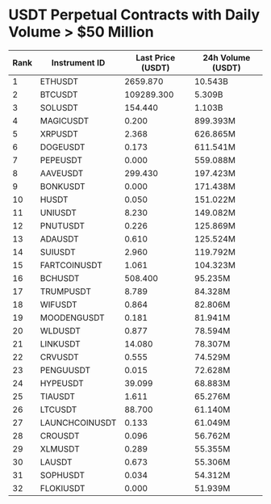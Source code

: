 # USDT Perpetual Contracts with Daily Volume > $50 Million

| Rank | Instrument ID | Last Price (USDT) | 24h Volume (USDT) |
|------|---------------|-------------------|-------------------|
| 1 | ETHUSDT | 2659.870 | 10.543B |
| 2 | BTCUSDT | 109289.300 | 5.309B |
| 3 | SOLUSDT | 154.440 | 1.103B |
| 4 | MAGICUSDT | 0.200 | 899.393M |
| 5 | XRPUSDT | 2.368 | 626.865M |
| 6 | DOGEUSDT | 0.173 | 611.541M |
| 7 | PEPEUSDT | 0.000 | 559.088M |
| 8 | AAVEUSDT | 299.430 | 197.423M |
| 9 | BONKUSDT | 0.000 | 171.438M |
| 10 | HUSDT | 0.050 | 151.022M |
| 11 | UNIUSDT | 8.230 | 149.082M |
| 12 | PNUTUSDT | 0.226 | 125.869M |
| 13 | ADAUSDT | 0.610 | 125.524M |
| 14 | SUIUSDT | 2.960 | 119.792M |
| 15 | FARTCOINUSDT | 1.061 | 104.323M |
| 16 | BCHUSDT | 508.400 | 95.235M |
| 17 | TRUMPUSDT | 8.789 | 84.328M |
| 18 | WIFUSDT | 0.864 | 82.806M |
| 19 | MOODENGUSDT | 0.181 | 81.941M |
| 20 | WLDUSDT | 0.877 | 78.594M |
| 21 | LINKUSDT | 14.080 | 78.307M |
| 22 | CRVUSDT | 0.555 | 74.529M |
| 23 | PENGUUSDT | 0.015 | 72.628M |
| 24 | HYPEUSDT | 39.099 | 68.883M |
| 25 | TIAUSDT | 1.611 | 65.276M |
| 26 | LTCUSDT | 88.700 | 61.140M |
| 27 | LAUNCHCOINUSDT | 0.133 | 61.049M |
| 28 | CROUSDT | 0.096 | 56.762M |
| 29 | XLMUSDT | 0.289 | 55.355M |
| 30 | LAUSDT | 0.673 | 55.306M |
| 31 | SOPHUSDT | 0.034 | 54.312M |
| 32 | FLOKIUSDT | 0.000 | 51.939M |
